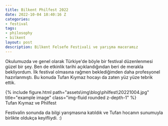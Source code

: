```yaml
---
title: Bilkent Philfest 2022
date: 2022-10-04 18:40:16 Z
categories:
- festival
tags:
- philosophy
- bilkent
layout: post
description: Bilkent Felsefe Festivali ve yarışma maceramız
---
```


 Okulumuzda ve genel olarak Türkiye'de böyle bir festival düzenlenmesi güzel bir şey. Ben de etkinlik tarihi açıklandığından beri de merakla bekliyordum. İlk festival olmasına rağmen beklediğimden daha profesyonel hazırlanmıştı. Bu konuda Tufan Kıymaz hocayı da zaten yüz yüze tebrik ettik.


<div class="row">
    <div class="col-sm mt-3 mt-md-0">
        {% include figure.html path="assets\img\blog\philfest\20221004.jpg" title="example image" class="img-fluid rounded z-depth-1" %}
    </div>
</div>
<div class="caption">
    Tufan Kıymaz ve Philfest 
</div>

Festivalin sonunda da bilgi yarışmasına katıldık ve Tufan hocanın sunumuyla birlikte oldukça keyifliydi. :)

